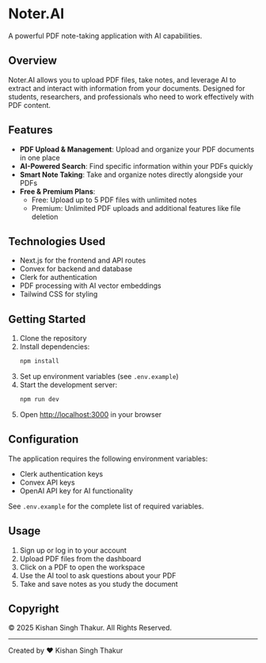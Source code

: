 # Noter.AI

A powerful PDF note-taking application with AI capabilities.

## Overview

Noter.AI allows you to upload PDF files, take notes, and leverage AI to extract and interact with information from your documents. Designed for students, researchers, and professionals who need to work effectively with PDF content.

## Features

- **PDF Upload & Management**: Upload and organize your PDF documents in one place
- **AI-Powered Search**: Find specific information within your PDFs quickly
- **Smart Note Taking**: Take and organize notes directly alongside your PDFs
- **Free & Premium Plans**:
  - Free: Upload up to 5 PDF files with unlimited notes
  - Premium: Unlimited PDF uploads and additional features like file deletion

## Technologies Used

- Next.js for the frontend and API routes
- Convex for backend and database
- Clerk for authentication
- PDF processing with AI vector embeddings
- Tailwind CSS for styling

## Getting Started

1. Clone the repository
2. Install dependencies:
   ```bash
   npm install
   ```
3. Set up environment variables (see `.env.example`)
4. Start the development server:
   ```bash
   npm run dev
   ```
5. Open [http://localhost:3000](http://localhost:3000) in your browser

## Configuration

The application requires the following environment variables:
- Clerk authentication keys
- Convex API keys
- OpenAI API key for AI functionality

See `.env.example` for the complete list of required variables.

## Usage

1. Sign up or log in to your account
2. Upload PDF files from the dashboard
3. Click on a PDF to open the workspace
4. Use the AI tool to ask questions about your PDF
5. Take and save notes as you study the document

## Copyright

© 2025 Kishan Singh Thakur. All Rights Reserved.

---

Created by ❤️ Kishan Singh Thakur
